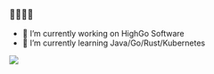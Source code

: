 ### 👋👋👋👋

- 🔭 I’m currently working on HighGo Software
- 🌱 I’m currently learning Java/Go/Rust/Kubernetes


![](https://github-readme-stats.vercel.app/api?username=meetzy)
